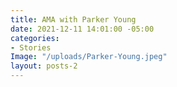 ```yaml
---
title: AMA with Parker Young
date: 2021-12-11 14:01:00 -05:00
categories:
- Stories
Image: "/uploads/Parker-Young.jpeg"
layout: posts-2
---
```


